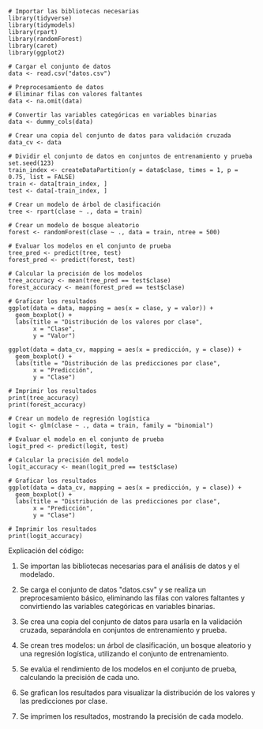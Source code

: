 ```
# Importar las bibliotecas necesarias
library(tidyverse)
library(tidymodels)
library(rpart)
library(randomForest)
library(caret)
library(ggplot2)

# Cargar el conjunto de datos
data <- read.csv("datos.csv")

# Preprocesamiento de datos
# Eliminar filas con valores faltantes
data <- na.omit(data)

# Convertir las variables categóricas en variables binarias
data <- dummy_cols(data)

# Crear una copia del conjunto de datos para validación cruzada
data_cv <- data

# Dividir el conjunto de datos en conjuntos de entrenamiento y prueba
set.seed(123)
train_index <- createDataPartition(y = data$clase, times = 1, p = 0.75, list = FALSE)
train <- data[train_index, ]
test <- data[-train_index, ]

# Crear un modelo de árbol de clasificación
tree <- rpart(clase ~ ., data = train)

# Crear un modelo de bosque aleatorio
forest <- randomForest(clase ~ ., data = train, ntree = 500)

# Evaluar los modelos en el conjunto de prueba
tree_pred <- predict(tree, test)
forest_pred <- predict(forest, test)

# Calcular la precisión de los modelos
tree_accuracy <- mean(tree_pred == test$clase)
forest_accuracy <- mean(forest_pred == test$clase)

# Graficar los resultados
ggplot(data = data, mapping = aes(x = clase, y = valor)) +
  geom_boxplot() +
  labs(title = "Distribución de los valores por clase",
       x = "Clase",
       y = "Valor")

ggplot(data = data_cv, mapping = aes(x = predicción, y = clase)) +
  geom_boxplot() +
  labs(title = "Distribución de las predicciones por clase",
       x = "Predicción",
       y = "Clase")

# Imprimir los resultados
print(tree_accuracy)
print(forest_accuracy)

# Crear un modelo de regresión logística
logit <- glm(clase ~ ., data = train, family = "binomial")

# Evaluar el modelo en el conjunto de prueba
logit_pred <- predict(logit, test)

# Calcular la precisión del modelo
logit_accuracy <- mean(logit_pred == test$clase)

# Graficar los resultados
ggplot(data = data_cv, mapping = aes(x = predicción, y = clase)) +
  geom_boxplot() +
  labs(title = "Distribución de las predicciones por clase",
       x = "Predicción",
       y = "Clase")

# Imprimir los resultados
print(logit_accuracy)
```

Explicación del código:

1. Se importan las bibliotecas necesarias para el análisis de datos y el modelado.

2. Se carga el conjunto de datos "datos.csv" y se realiza un preprocesamiento básico, eliminando las filas con valores faltantes y convirtiendo las variables categóricas en variables binarias.

3. Se crea una copia del conjunto de datos para usarla en la validación cruzada, separándola en conjuntos de entrenamiento y prueba.

4. Se crean tres modelos: un árbol de clasificación, un bosque aleatorio y una regresión logística, utilizando el conjunto de entrenamiento.

5. Se evalúa el rendimiento de los modelos en el conjunto de prueba, calculando la precisión de cada uno.

6. Se grafican los resultados para visualizar la distribución de los valores y las predicciones por clase.

7. Se imprimen los resultados, mostrando la precisión de cada modelo.